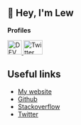 ## :wave: Hey, I'm Lew

**Profiles**

<a href="https://dev.to/purplefrizzel">
  <img src="https://d2fltix0v2e0sb.cloudfront.net/dev-badge.svg" alt="DEV Profile" width="32" height="32"/>
</a>

<a href="https://twitter.com/purplefrizzel">
  <img src="https://upload.wikimedia.org/wikipedia/en/thumb/9/9f/Twitter_bird_logo_2012.svg/100px-Twitter_bird_logo_2012.svg.png" alt="Twitter Profile" width="43" height="32" />
</a>


## Useful links
* <a href="https://purplefrizzel.com">My website</a>
* <a href="https://github.com/purplefrizzel">Github</a>
* <a href="https://stackoverflow.com/users/11698664/lew?tab=profile">Stackoverflow</a>
* <a href="https://twitter.com">Twitter</a>
